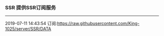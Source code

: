 ### SSR 提供SSR订阅服务
---
2019-07-11 14:43:54 订阅:https://raw.githubusercontent.com/King-1025/server/SSR/DATA
